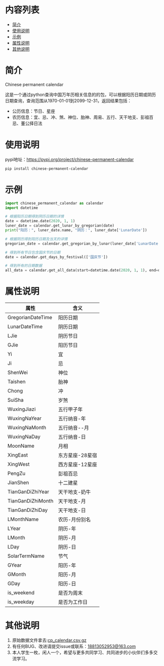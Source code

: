 # 内容列表
<!-- TOC -->

- [简介](#简介)
- [使用说明](#使用说明)
- [示例](#示例)
- [属性说明](#属性说明)
- [其他说明](#其他说明)

<!-- /TOC -->


# 简介

Chinese permanent calendar

这是一个通过python查询中国万年历相关信息的的包，可以根据阳历日期或阴历日期查询，查询范围从1970-01-01到2099-12-31，返回结果包括：

- 公历信息：节日、星座
- 农历信息：宜、忌、冲、煞、神位、胎神、周易、五行、天干地支、彭祖百忌、董公择日法


# 使用说明
pypi地址：https://pypi.org/project/chinese-permanent-calendar

```bash
pip install chinese-permanent-calendar
```
# 示例

```py
import chinese_permanent_calendar as calendar
import datetime

# 根据阳历日期得到阴历日期的详情
date = datetime.date(2020, 1, 1)
luner_date = calendar.get_lunar_by_gregorian(date)
print("阳历：", luner_date.name, "阴历：", luner_date['LunarDate'])

# 根据阴历得到阳历日期及当天的详情
gregorian_date = calendar.get_gregorian_by_lunar(luner_date['LunarDate'])

# 得到所有节日包含国庆节的日期
date = calendar.get_days_by_festival(['国庆节'])

# 得到所有的日期数据
all_data = calendar.get_all_data(start=datetime.date(2020, 1, 1), end=datetime.date(2020, 2, 1))
```



# 属性说明

|属性|含义|
|-|-|
|GregorianDateTime|阳历日期|
|LunarDateTime|阴历日期|
|LJie|阴历节日|
|GJie|阳历节日|
|Yi|宜|
|Ji|忌|
|ShenWei|神位|
|Taishen|胎神|
|Chong|冲|
|SuiSha|岁煞|
|WuxingJiazi|五行甲子年|
|WuxingNaYear|五行纳音-年|
|WuxingNaMonth|五行纳音--月|
|WuxingNaDay|五行纳音-日|
|MoonName|月相|
|XingEast|东方星座-28星宿|
|XingWest|西方星座-12星座|
|PengZu|彭祖百忌|
|JianShen|十二建星|
|TianGanDiZhiYear|天干地支-奶牛|
|TianGanDiZhiMonth|天干地支-月|
|TianGanDiZhiDay|天干地支-日|
|LMonthName|农历-月份别名|
|LYear|阴历-年|
|LMonth|阴历-月|
|LDay|阴历-日|
|SolarTermName|节气|
|GYear|阳历-年|
|GMonth|阳历-月|
|GDay|阳历-日|
|is_weekend|是否为周末|
|is_weekday|是否为工作日|



# 其他说明

1. 原始数据文件拿去:[cp_calendar.csv.gz](chinese_permanent_calendar/cp_calendar.csv.gz)
2. 有任何BUG、改进请提交issue或联系：<18813052953@163.com>
3. 本人学生一枚，闲人一个，希望与更多共同学习、共同进步的小伙伴们多多交流学习。
